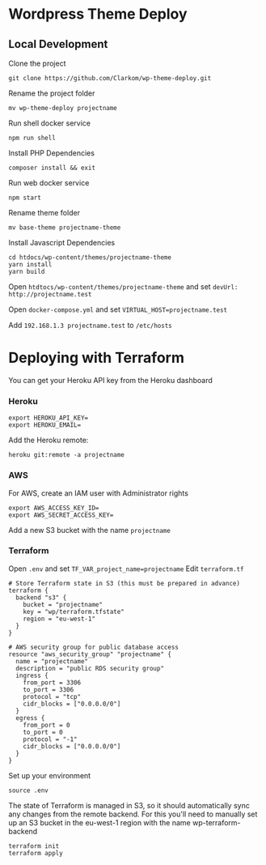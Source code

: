 # Wordpress Theme Deploy



## Local Development

Clone the project
```
git clone https://github.com/Clarkom/wp-theme-deploy.git
```

Rename the project folder
```
mv wp-theme-deploy projectname
```

Run shell docker service
```
npm run shell
```

Install PHP Dependencies
```
composer install && exit
```

Run web docker service
```
npm start
```

Rename theme folder
```
mv base-theme projectname-theme
```

Install Javascript Dependencies
```
cd htdocs/wp-content/themes/projectname-theme
yarn install
yarn build
```

Open `htdtocs/wp-content/themes/projectname-theme` and set `devUrl: http://projectname.test`

Open `docker-compose.yml` and set `VIRTUAL_HOST=projectname.test`

Add `192.168.1.3 projectname.test` to `/etc/hosts` 

# Deploying with Terraform

You can get your Heroku API key from the Heroku dashboard

### Heroku

```
export HEROKU_API_KEY=
export HEROKU_EMAIL=
```

Add the Heroku remote:
```
heroku git:remote -a projectname
```

### AWS

For AWS, create an IAM user with Administrator rights

```
export AWS_ACCESS_KEY_ID=
export AWS_SECRET_ACCESS_KEY=
```

Add a new S3 bucket with the name `projectname`

### Terraform

Open `.env` and set `TF_VAR_project_name=projectname`
Edit `terraform.tf`
```
# Store Terraform state in S3 (this must be prepared in advance)
terraform {
  backend "s3" {
    bucket = "projectname"
    key = "wp/terraform.tfstate"
    region = "eu-west-1"
  }
}

# AWS security group for public database access
resource "aws_security_group" "projectname" {
  name = "projectname"
  description = "public RDS security group"
  ingress {
    from_port = 3306
    to_port = 3306
    protocol = "tcp"
    cidr_blocks = ["0.0.0.0/0"]
  }
  egress {
    from_port = 0
    to_port = 0
    protocol = "-1"
    cidr_blocks = ["0.0.0.0/0"]
  }
}
```

Set up your environment
```
source .env
```

The state of Terraform is managed in S3, so it should automatically sync any changes from the remote backend. For this you'll need to manually set up an S3 bucket in the eu-west-1 region with the name wp-terraform-backend

```
terraform init
terraform apply
```

